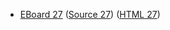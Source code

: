 * [EBoard 27](../eboards/eboard.27.html)
  ([Source 27](../eboards/eboard.27.md))
  ([HTML 27](../eboards/eboard.27.html))
